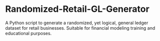 # Randomized-Retail-GL-Generator
A Python script to generate a randomized, yet logical, general ledger dataset for retail businesses. Suitable for financial modeling training and educational purposes.
